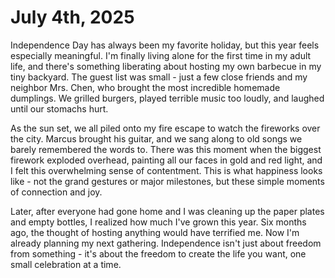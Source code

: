 # July 4th, 2025

Independence Day has always been my favorite holiday, but this year feels especially meaningful. I'm finally living alone for the first time in my adult life, and there's something liberating about hosting my own barbecue in my tiny backyard. The guest list was small - just a few close friends and my neighbor Mrs. Chen, who brought the most incredible homemade dumplings. We grilled burgers, played terrible music too loudly, and laughed until our stomachs hurt.

As the sun set, we all piled onto my fire escape to watch the fireworks over the city. Marcus brought his guitar, and we sang along to old songs we barely remembered the words to. There was this moment when the biggest firework exploded overhead, painting all our faces in gold and red light, and I felt this overwhelming sense of contentment. This is what happiness looks like - not the grand gestures or major milestones, but these simple moments of connection and joy.

Later, after everyone had gone home and I was cleaning up the paper plates and empty bottles, I realized how much I've grown this year. Six months ago, the thought of hosting anything would have terrified me. Now I'm already planning my next gathering. Independence isn't just about freedom from something - it's about the freedom to create the life you want, one small celebration at a time.